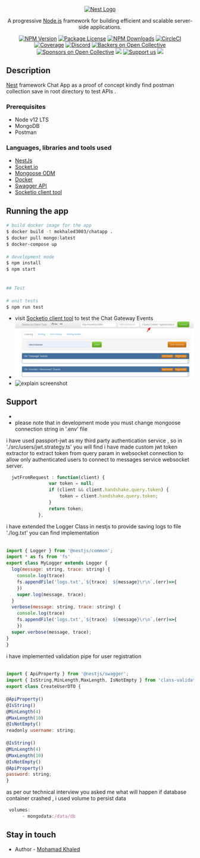 <p align="center">
  <a href="http://nestjs.com/" target="blank"><img src="https://nestjs.com/img/logo_text.svg" width="320" alt="Nest Logo" /></a>
</p>

[circleci-image]: https://img.shields.io/circleci/build/github/nestjs/nest/master?token=abc123def456
[circleci-url]: https://circleci.com/gh/nestjs/nest

  <p align="center">A progressive <a href="http://nodejs.org" target="_blank">Node.js</a> framework for building efficient and scalable server-side applications.</p>
    <p align="center">
<a href="https://www.npmjs.com/~nestjscore" target="_blank"><img src="https://img.shields.io/npm/v/@nestjs/core.svg" alt="NPM Version" /></a>
<a href="https://www.npmjs.com/~nestjscore" target="_blank"><img src="https://img.shields.io/npm/l/@nestjs/core.svg" alt="Package License" /></a>
<a href="https://www.npmjs.com/~nestjscore" target="_blank"><img src="https://img.shields.io/npm/dm/@nestjs/common.svg" alt="NPM Downloads" /></a>
<a href="https://circleci.com/gh/nestjs/nest" target="_blank"><img src="https://img.shields.io/circleci/build/github/nestjs/nest/master" alt="CircleCI" /></a>
<a href="https://coveralls.io/github/nestjs/nest?branch=master" target="_blank"><img src="https://coveralls.io/repos/github/nestjs/nest/badge.svg?branch=master#9" alt="Coverage" /></a>
<a href="https://discord.gg/G7Qnnhy" target="_blank"><img src="https://img.shields.io/badge/discord-online-brightgreen.svg" alt="Discord"/></a>
<a href="https://opencollective.com/nest#backer" target="_blank"><img src="https://opencollective.com/nest/backers/badge.svg" alt="Backers on Open Collective" /></a>
<a href="https://opencollective.com/nest#sponsor" target="_blank"><img src="https://opencollective.com/nest/sponsors/badge.svg" alt="Sponsors on Open Collective" /></a>
  <a href="https://paypal.me/kamilmysliwiec" target="_blank"><img src="https://img.shields.io/badge/Donate-PayPal-ff3f59.svg"/></a>
    <a href="https://opencollective.com/nest#sponsor"  target="_blank"><img src="https://img.shields.io/badge/Support%20us-Open%20Collective-41B883.svg" alt="Support us"></a>
  <a href="https://twitter.com/nestframework" target="_blank"><img src="https://img.shields.io/twitter/follow/nestframework.svg?style=social&label=Follow"></a>
</p>
  <!--[![Backers on Open Collective](https://opencollective.com/nest/backers/badge.svg)](https://opencollective.com/nest#backer)
  [![Sponsors on Open Collective](https://opencollective.com/nest/sponsors/badge.svg)](https://opencollective.com/nest#sponsor)-->

## Description

[Nest](https://github.com/nestjs/nest) framework Chat App as a proof of concept kindly find postman collection save in root directory to test APIs .

### Prerequisites  
  
-  Node v12 LTS
-  MongoDB
-  Postman
  ### Languages, libraries and tools used

-   [NestJs](https://docs.nestjs.com/)
-   [Socket.io](https://socket.io/)
-   [Mongoose ODM](https://mongoosejs.com/)
-   [Docker](https://www.docker.com/)
-   [Swagger API](https://swagger.io/)
-   [Socketio client tool](https://amritb.github.io/socketio-client-tool/)


## Running the app

```bash
# build docker image for the app
$ docker build -t mokhaled3003/chatapp .
$ docker pull mongo:latest
$ docker-compose up

# development mode
$ npm install
$ npm start


## Test

# unit tests
$ npm run test
```
- visit [Socketio client tool](https://amritb.github.io/socketio-client-tool/) to test the Chat Gateway Events
- ![explain screenshot](/docs/images/Socket-io-client-tool.png?raw=true) 
- ![explain screenshot](/docs/images/Socket-io-client-tool(1).png?raw=true) 

## Support
- 
- please note that in development mode you must change mongoose connection string in '.env' file 

 i have used passport-jwt as my third party authentication service , so in './src/users/jwt.strategy.ts' you will find i have made custom jwt token extractor to extract token from query param in websocket connection to allow only authenticated users to connect to messages service websocket server.
```javascript
  jwtFromRequest : function(client) {
                var token = null;
                if (client && client.handshake.query.token) {
                    token = client.handshake.query.token;
                }
                return token;
            },
```
i have extended the Logger Class in nestjs to provide saving logs to file './log.txt' you can find implementation
```javascript
  
import { Logger } from '@nestjs/common';
import * as fs from 'fs'
export class MyLogger extends Logger {
  log(message: string, trace: string) {
    console.log(trace)
    fs.appendFile('logs.txt',`${trace}  ${message}\r\n`,(err)=>{
    })
    super.log(message, trace);
  }
  verbose(message: string, trace: string) {
    console.log(trace)
    fs.appendFile('logs.txt',`${trace}  ${message}\r\n`,(err)=>{
    })
  super.verbose(message, trace);
}
}
```
  i have implemented validation pipe for user registration
```javascript
  
import { ApiProperty } from '@nestjs/swagger';
import { IsString,MinLength,MaxLength, IsNotEmpty } from 'class-validator'
export class CreateUserDTO {

@ApiProperty()
@IsString()
@MinLength(4)
@MaxLength(10)
@IsNotEmpty()
readonly username: string;

@IsString()
@MinLength(4)
@MaxLength(10)
@IsNotEmpty()
@ApiProperty()
password: string;
}
```
  as per our technical interview you asked me what will happen if database container crashed , i used volume to persist data 
```javascript
 volumes:
      - mongodata:/data/db
```
## Stay in touch

- Author - [Mohamad Khaled](https://www.linkedin.com/in/engmokhaled/)
